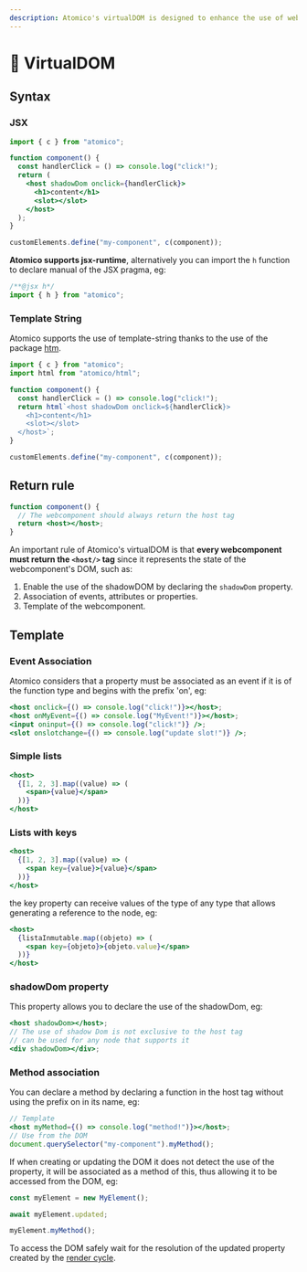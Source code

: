 ```yaml
---
description: Atomico's virtualDOM is designed to enhance the use of webcomponents
---
```


# 🧩 VirtualDOM

## Syntax

### JSX

```jsx
import { c } from "atomico";

function component() {
  const handlerClick = () => console.log("click!");
  return (
    <host shadowDom onclick={handlerClick}>
      <h1>content</h1>
      <slot></slot>
    </host>
  );
}

customElements.define("my-component", c(component));
```

**Atomico supports jsx-runtime**, alternatively you can import the `h` function to declare manual of the JSX pragma, eg:

```javascript
/**@jsx h*/
import { h } from "atomico";
```

### Template String

Atomico supports the use of template-string thanks to the use of the package [htm](https://github.com/developit/htm).

```javascript
import { c } from "atomico";
import html from "atomico/html";

function component() {
  const handlerClick = () => console.log("click!");
  return html`<host shadowDom onclick=${handlerClick}>
    <h1>content</h1>
    <slot></slot>
  </host>`;
}

customElements.define("my-component", c(component));
```

## Return rule

```jsx
function component() {
  // The webcomponent should always return the host tag
  return <host></host>;
}
```

An important rule of Atomico's virtualDOM is that **every webcomponent must return the `<host/>` tag** since it represents the state of the webcomponent's DOM, such as:

1. Enable the use of the shadowDOM by declaring the `shadowDom` property.
2. Association of events, attributes or properties.
3. Template of the webcomponent.

## Template

### Event Association

Atomico considers that a property must be associated as an event if it is of the function type and begins with the prefix 'on', eg:

```jsx
<host onclick={() => console.log("click!")}></host>;
<host onMyEvent={() => console.log("MyEvent!")}></host>;
<input oninput={() => console.log("click!")} />;
<slot onslotchange={() => console.log("update slot!")} />;
```

### Simple lists

```jsx
<host>
  {[1, 2, 3].map((value) => (
    <span>{value}</span>
  ))}
</host>
```

### Lists with keys

```jsx
<host>
  {[1, 2, 3].map((value) => (
    <span key={value}>{value}</span>
  ))}
</host>
```

the key property can receive values of the type of any type that allows generating a reference to the node, eg:

```jsx
<host>
  {listaInmutable.map((objeto) => (
    <span key={objeto}>{objeto.value}</span>
  ))}
</host>
```

### shadowDom property

This property allows you to declare the use of the shadowDom, eg:

```jsx
<host shadowDom></host>;
// The use of shadow Dom is not exclusive to the host tag
// can be used for any node that supports it
<div shadowDom></div>;
```

### Method association

You can declare a method by declaring a function in the host tag without using the prefix on in its name, eg:

```jsx
// Template
<host myMethod={() => console.log("method!")}></host>;
// Use from the DOM
document.querySelector("my-component").myMethod();
```

If when creating or updating the DOM it does not detect the use of the property, it will be associated as a method of this, thus allowing it to be accessed from the DOM, eg:

```jsx
const myElement = new MyElement();

await myElement.updated;

myElement.myMethod();
```

To access the DOM safely wait for the resolution of the updated property created by the [render cycle](testing/test-dom.md).

